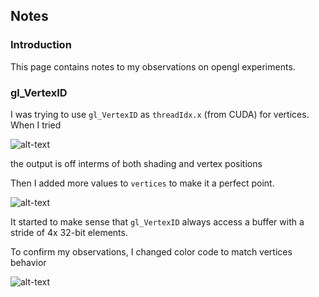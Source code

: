 ## Notes

### Introduction
This page contains notes to my observations on opengl experiments.

### gl_VertexID
I was trying to use `gl_VertexID` as `threadIdx.x` (from CUDA) for vertices.
When I tried 

![alt-text](https://github.com/gpu0/opengl-examples/blob/master/docs/gl_VertexID-1.jpg)

the output is off interms of both shading and vertex positions

Then I added more values to `vertices` to make it a perfect point.

![alt-text][gl_VertexID-2] 

It started to make sense that `gl_VertexID` always access a buffer with a stride of 4x 32-bit elements.

To confirm my observations, I changed color code to match vertices behavior

![alt-text][gl_VertexID-3]

[gl_VertexID-1]: https://github.com/gpu0/opengl-examples/blob/master/docs/gl_VertexID-1.jpg
[gl_VertexID-2]: https://github.com/gpu0/opengl-examples/blob/master/docs/gl_VertexID-2.jpg
[gl_VertexID-3]: https://github.com/gpu0/opengl-examples/blob/master/docs/gl_VertexID-3.jpg
